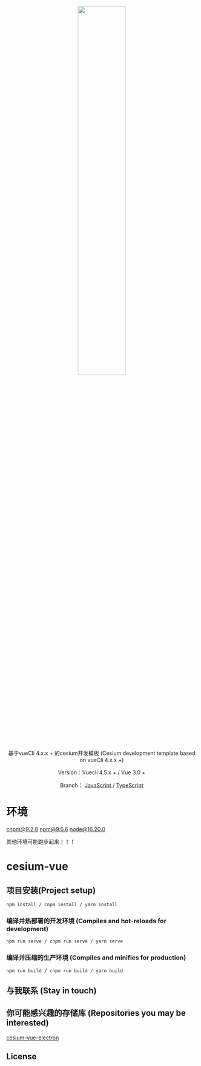 <p align="center">
<img src="https://github.com/CesiumGS/cesium/wiki/logos/Cesium_Logo_Color.jpg" width="50%" />
</p>

  <p align="center">基于vueCli 4.x.x + 的cesium开发模板 (Cesium development template based on vueCli 4.x.x +)</p>
  <p align="center">Version：Vuecli 4.5.x + / Vue 3.0 + </p>
  <p align="center">Branch： <a href="https://github.com/ShareQiu1994/cesium-vue/tree/master">JavaScript </a> / <a href="https://github.com/ShareQiu1994/cesium-vue/tree/typescript">TypeScript</a> </p>


# 环境
cnpm@9.2.0 
npm@9.6.6
node@16.20.0

其他环境可能跑步起来！！！

# cesium-vue

##  项目安装(Project setup)
```
npm install / cnpm install / yarn install
```

### 编译并热部署的开发环境 (Compiles and hot-reloads for development)
```
npm run serve / cnpm run serve / yarn serve
```

### 编译并压缩的生产环境 (Compiles and minifies for production)
```
npm run build / cnpm run build / yarn build
```

## 与我联系 (Stay in touch)


## 你可能感兴趣的存储库 (Repositories you may be interested)

[cesium-vue-electron](https://github.com/ShareQiu1994/cesium-vue-electron)

## License
